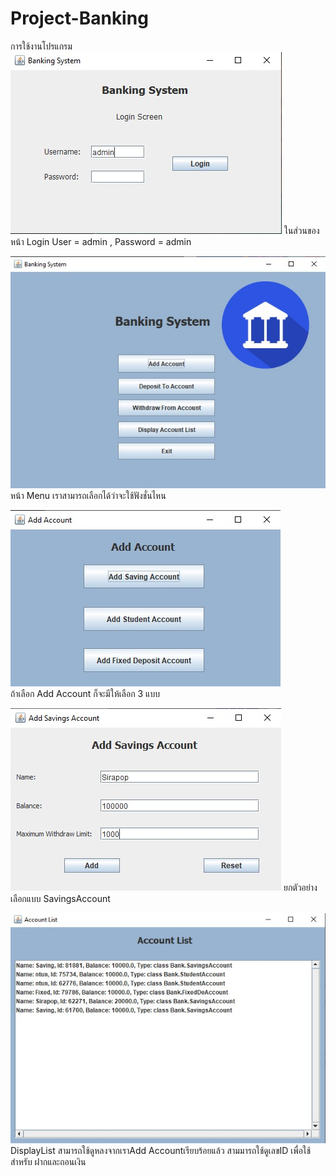 # Project-Banking
การใช้งานโปรแกรม
![T1](img/T1.jpg)
ในส่วนของหน้า Login User = admin , Password = admin<br>


![T2](img/T2.jpg)<br>
หน้า Menu เราสามารถเลือกได้ว่าจะใช้ฟังชั่นไหน



![T3](img/T3.jpg)<br>
ถ้าเลือก Add Account ก็จะมีให้เลือก 3 แบบ



![T4](img/T4.jpg)
ยกตัวอย่างเลือกแบบ SavingsAccount<br>


![T5](img/T5.jpg)
DisplayList สามารถใช้ดูหลงจากเราAdd Accountเรียบร้อยแล้ว สามมารถใช้ดูเลขID เพื่อใช้สำหรับ ฝากและถอนเงิน<br>



